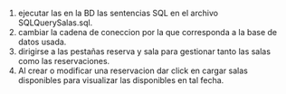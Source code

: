 1. ejecutar las en la BD las sentencias SQL en el archivo SQLQuerySalas.sql.
2. cambiar la cadena de coneccion por la que corresponda a la base de datos usada.
3. dirigirse a las pestañas reserva y sala para gestionar tanto las salas como las reservaciones.
4. Al crear o modificar una reservacion dar click en cargar salas disponibles para visualizar las disponibles en tal fecha. 
